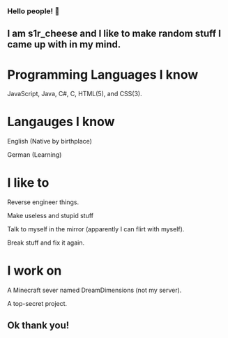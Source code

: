 ### Hello people! 👋
## I am s1r_cheese and I like to make random stuff I came up with in my mind.

# Programming Languages I know
JavaScript, Java, C#, C, HTML(5), and CSS(3).

# Langauges I know

English (Native by birthplace)

German (Learning)

# I like to

Reverse engineer things.

Make useless and stupid stuff

Talk to myself in the mirror (apparently I can flirt with myself).

Break stuff and fix it again.

# I work on

A Minecraft sever named DreamDimensions (not my server).

A top-secret project.
## Ok thank you!

<!--
**s1rcheese/s1rcheese** is a ✨ _special_ ✨ repository because its `README.md` (this file) appears on your GitHub profile.

Here are some ideas to get you started:

- 🔭 I’m currently working on ...
- 🌱 I’m currently learning ...
- 👯 I’m looking to collaborate on ...
- 🤔 I’m looking for help with ...
- 💬 Ask me about ...
- 📫 How to reach me: ...
- 😄 Pronouns: ...
- ⚡ Fun fact: ...
-->
